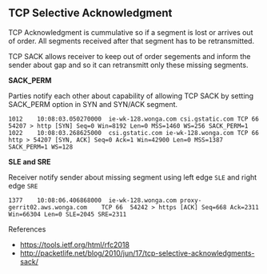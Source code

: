 ## TCP Selective Acknowledgment

TCP Acknowledgment is cummulative so if a segment is lost or arrives out of order. All segments received after that segment has to be retransmitted.

TCP SACK allows receiver to keep out of order segements and inform the sender about gap and so it can retransmitt only these missing segments.

**SACK_PERM**

Parties notify each other about capability of allowing TCP SACK by setting SACK_PERM option in SYN and SYN/ACK segment.

    1012	10:08:03.050270000	ie-wk-128.wonga.com	csi.gstatic.com	TCP	66	54207 > http [SYN] Seq=0 Win=8192 Len=0 MSS=1460 WS=256 SACK_PERM=1
    1022	10:08:03.268625000	csi.gstatic.com	ie-wk-128.wonga.com	TCP	66	http > 54207 [SYN, ACK] Seq=0 Ack=1 Win=42900 Len=0 MSS=1387 SACK_PERM=1 WS=128

**SLE and SRE**

Receiver notify sender about  missing segment using left edge `SLE` and right edge `SRE`

    1377	10:08:06.406868000	ie-wk-128.wonga.com	proxy-gerrit02.aws.wonga.com	TCP	66	54242 > https [ACK] Seq=668 Ack=2311 Win=66304 Len=0 SLE=2045 SRE=2311

References

* https://tools.ietf.org/html/rfc2018
* http://packetlife.net/blog/2010/jun/17/tcp-selective-acknowledgments-sack/
